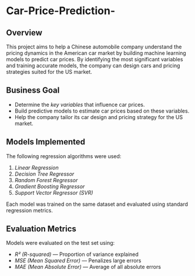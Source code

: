 # Car-Price-Prediction-
## Overview

This project aims to help a Chinese automobile company understand the pricing dynamics in the American car market by building machine learning models to predict car prices. By identifying the most significant variables and training accurate models, the company can design cars and pricing strategies suited for the US market.

## Business Goal

- Determine the *key variables* that influence car prices.
- Build predictive models to estimate car prices based on these variables.
- Help the company tailor its car design and pricing strategy for the US market.

## Models Implemented

The following regression algorithms were used:

1. *Linear Regression*
2. *Decision Tree Regressor*
3. *Random Forest Regressor*
4. *Gradient Boosting Regressor*
5. *Support Vector Regressor (SVR)*

Each model was trained on the same dataset and evaluated using standard regression metrics.

## Evaluation Metrics

Models were evaluated on the test set using:

- *R² (R-squared)* — Proportion of variance explained
- *MSE (Mean Squared Error)* — Penalizes large errors
- *MAE (Mean Absolute Error)* — Average of all absolute errors

